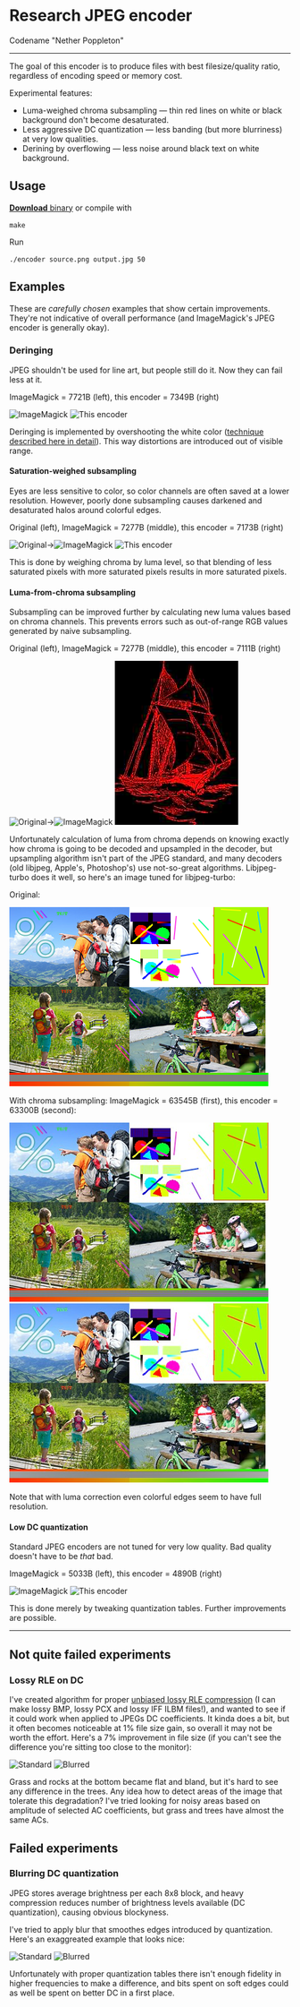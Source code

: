 # Research JPEG encoder

Codename "Nether Poppleton"

----

The goal of this encoder is to produce files with best filesize/quality ratio, regardless of encoding speed or memory cost.

Experimental features:

* Luma-weighed chroma subsampling — thin red lines on white or black background don't become desaturated.
* Less aggressive DC quantization — less banding (but more blurriness) at very low qualities.
* Derining by overflowing — less noise around black text on white background.

## Usage

[**Download** binary](https://github.com/pornel/jpeg-compressor/releases) or compile with

    make

Run

    ./encoder source.png output.jpg 50

## Examples

These are *carefully chosen* examples that show certain improvements. They're not indicative of overall performance (and ImageMagick's JPEG encoder is generally okay).

### Deringing

JPEG shouldn't be used for line art, but people still do it. Now they can fail less at it.

ImageMagick = 7721B (left), this encoder = 7349B (right)

![ImageMagick](examples/compiling.png-11-im.jpg) ![This encoder](examples/compiling.png-8-wq.jpg)

Deringing is implemented by overshooting the white color ([technique described here in detail](https://pornel.net/deringing)). This way distortions are introduced out of visible range.

#### Saturation-weighed subsampling

Eyes are less sensitive to color, so color channels are often saved at a lower resolution. However, poorly done subsampling causes darkened and desaturated halos around colorful edges.

Original (left), ImageMagick = 7277B (middle), this encoder = 7173B (right)

![Original](examples/ship.png)→![ImageMagick](examples/ship.png-36-im.jpg) ![This encoder](examples/ship.png-30-wq.jpg)

This is done by weighing chroma by luma level, so that blending of less saturated pixels with more saturated pixels results in more saturated pixels.

#### Luma-from-chroma subsampling

Subsampling can be improved further by calculating new luma values based on chroma channels. This prevents errors such as out-of-range RGB values generated by naive subsampling.

Original (left), ImageMagick = 7277B (middle), this encoder = 7111B (right)

![Original](examples/ship.png)→![ImageMagick](examples/ship.png-36-im.jpg) ![This encoder with luma fix](examples/ship-17-luma.jpg)

Unfortunately calculation of luma from chroma depends on knowing exactly how chroma is going to be decoded and upsampled in the decoder, but upsampling algorithm isn't part of the JPEG standard, and many decoders (old libjpeg, Apple's, Photoshop's) use not-so-great algorithms. Libjpeg-turbo does it well, so here's an image tuned for libjpeg-turbo:

Original:

![Tricky subsampling test](examples/subsampling-test.png)

With chroma subsampling: ImageMagick = 63545B (first),
this encoder = 63300B (second):

![Blurry greens and dark reds](examples/subsampling-im89.jpg) ![Not too bad](examples/subsampling-np88.jpg)

Note that with luma correction even colorful edges seem to have full resolution.

#### Low DC quantization

Standard JPEG encoders are not tuned for very low quality. Bad quality doesn't have to be *that* bad.

ImageMagick = 5033B (left), this encoder = 4890B (right)

![ImageMagick](examples/kodim19small.png-10-im.jpg) ![This encoder](examples/kodim19small.png-8-wq.jpg)

This is done merely by tweaking quantization tables. Further improvements are possible.

----

## Not quite failed experiments

### Lossy RLE on DC

I've created algorithm for proper [unbiased lossy RLE compression](https://github.com/pornel/mediancut-posterizer/tree/rle) (I can make lossy BMP, lossy PCX and lossy IFF ILBM files!), and wanted to see if it could work when applied to JPEGs DC coefficients. It kinda does a bit, but it often becomes noticeable at 1% file size gain, so overall it may not be worth the effort. Here's a 7% improvement in file size (if you can't see the difference you're sitting too close to the monitor):

![Standard](examples/parkrun-no-rle.jpg) ![Blurred](examples/parkrun-rle.jpg)

Grass and rocks at the bottom became flat and bland, but it's hard to see any difference in the trees. Any idea how to detect areas of the image that tolerate this degradation? I've tried looking for noisy areas based on amplitude of selected AC coefficients, but grass and trees have almost the same ACs.


## Failed experiments

### Blurring DC quantization

JPEG stores average brightness per each 8x8 block, and heavy compression reduces number of brightness levels available (DC quantization), causing obvious blockyness.

I've tried to apply blur that smoothes edges introduced by quantization. Here's an exaggreated example that looks nice:

![Standard](examples/dcquant-no-blur.jpg) ![Blurred](examples/dcquant-blur.jpg)

Unfortunately with proper quantization tables there isn't enough fidelity in higher frequencies to make a difference, and bits spent on soft edges could as well be spent on better DC in a first place.
